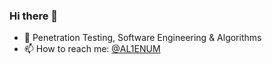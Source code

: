 ### Hi there 👋

<!--
**AL1ENUM/AL1ENUM** is a ✨ _special_ ✨ repository because its `README.md` (this file) appears on your GitHub profile.
-->
- 💬 Penetration Testing, Software Engineering & Algorithms
- 📫 How to reach me: [@AL1ENUM](https://twitter.com/AL1ENUM)
